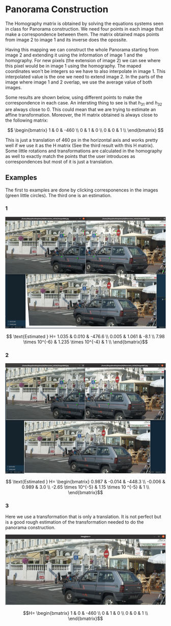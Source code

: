 # Panorama Construction

The Homography matrix is obtained by solving the equations systems seen in class for Panorama construction. We need four points in each image that make a correspondence between them. The matrix obtained maps points from image 2 to image 1 and its inverse does the opossite. 

Having this mapping we can construct the whole Panorama starting from image 2 and extending it using the information of image 1 and the homography. For new pixels (the extension of image 2) we can see where this pixel would be in image 1 using the homography. The maped coordinates won't be integers so we have to also interpolate in image 1. This interpolated value is the one we need to extend image 2. In the parts of the image where image 1 and 2 overlap, we use the average value of both images.

Some results are shown below, using different points to make the correspondence in each case. An intersting thing to see is that $h_{31}$ and $h_{32}$ are always close to 0. This could mean that we are trying to estimate an affine transformation. Moreover, the H matrix obtained is always close to the following matrix:

$$
\begin{bmatrix}
1 &  0 & -460 \\
0 & 1 &  0 \\
0 & 0 & 1 \\
\end{bmatrix}
$$

This is just a translation of 460 px in the horizontal axis and works pretty well if we use it as the H matrix (See the third result with this H matrix). Some little rotations and transformations are calculated in the homography as well to exactly match the points that the user introduces as correspondences but most of it is just a translation.


## Examples

The first to examples are done by clicking corresponences in the images (green little circles). The third one is an estimation.
### 1

<img src="res/result1.png" style="width: 700px"/>

$$ \text{Estimated } H=
1.035 & 0.010 & -476.6 \\
0.005 & 1.061 & -8.1 \\
7.98 \times 10^{-6} & 1.235 \times 10^{-4} & 1 \\
\end{bmatrix}$$

### 2

<img src="res/result2.png" style="width: 700px"/>

$$ \text{Estimated } H=
\begin{bmatrix}
0.987 & -0.014 & -448.3 \\
-0.006 & 0.989 & 3.0 \\
-2.65 \times 10^{-5} & 1.15 \times 10 ^{-5} & 1 \\
\end{bmatrix}$$

### 3

Here we use a transformation that is only a translation. It is not perfect but is a good rough estimation of the transformation needed to do the panorama construction.


<img src="res/est.png" style="width: 600px">

$$H=
\begin{bmatrix}
1 &  0 & -460 \\
0 & 1 &  0 \\
0 & 0 & 1 \\
\end{bmatrix}$$